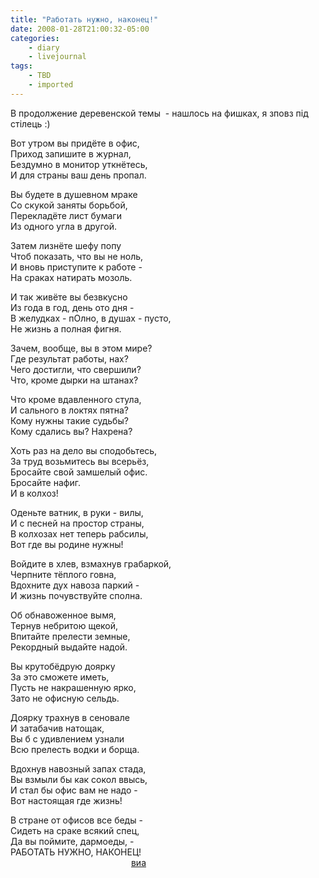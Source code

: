 ```yaml
---
title: "Работать нужно, наконец!"
date: 2008-01-28T21:00:32-05:00
categories:
    - diary
    - livejournal
tags:
    - TBD
    - imported
---
```


В продолжение деревенской темы  \- нашлось на фишках, я зповз під стілець :)

Вот утром вы придёте в офис,  
Приход запишите в журнал,  
Бездумно в монитор уткнётесь,  
И для страны ваш день пропал.  
  
Вы будете в душевном мраке  
Со скукой заняты борьбой,  
Перекладёте лист бумаги  
Из одного угла в другой.  
  
Затем лизнёте шефу попу  
Чтоб показать, что вы не ноль,  
И вновь приступите к работе -  
На сраках натирать мозоль.  
  
И так живёте вы безвкусно  
Из года в год, день ото дня -  
В желудках - пОлно, в душах - пусто,  
Не жизнь а полная фигня.  
  
Зачем, вообще, вы в этом мире?  
Где результат работы, нах?  
Чего достигли, что свершили?  
Что, кроме дырки на штанах?  
  
Что кроме вдавленного стула,  
И сального в локтях пятна?  
Кому нужны такие судьбы?  
Кому сдались вы? Нахрена?

Хоть раз на дело вы сподобьтесь,  
За труд возьмитесь вы всерьёз,  
Бросайте свой замшелый офис.  
Бросайте нафиг.  
И в колхоз!  
  
Оденьте ватник, в руки - вилы,  
И с песней на простор страны,  
В колхозах нет теперь рабсилы,  
Вот где вы родине нужны!  
  
Войдите в хлев, взмахнув грабаркой,  
Черпните тёплого говна,  
Вдохните дух навоза паркий -  
И жизнь почувствуйте сполна.  
  
Об обнавоженное вымя,  
Тернув небритою щекой,  
Впитайте прелести земные,  
Рекордный выдайте надой.  
  
Вы крутобёдрую доярку  
За это сможете иметь,  
Пусть не накрашенную ярко,  
Зато не офисную сельдь.  
  
Доярку трахнув в сеновале  
И затабачив натощак,  
Вы б с удивлением узнали  
Всю прелесть водки и борща.  
  
Вдохнув навозный запах стада,  
Вы взмыли бы как сокол ввысь,  
И стал бы офис вам не надо -  
Вот настоящая где жизнь!  
  
В стране от офисов все беды -  
Сидеть на сраке всякий спец,  
Да вы поймите, дармоеды, -  
РАБОТАТЬ НУЖНО, НАКОНЕЦ!  
                                                 [виа](http://fishki.net/comment.php?id=30641)